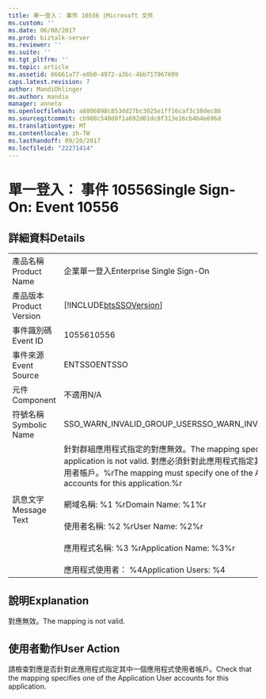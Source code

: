 ```yaml
---
title: 單一登入： 事件 10556 |Microsoft 文件
ms.custom: ''
ms.date: 06/08/2017
ms.prod: biztalk-server
ms.reviewer: ''
ms.suite: ''
ms.tgt_pltfrm: ''
ms.topic: article
ms.assetid: 66661a77-e8b0-4972-a3bc-4bb717967699
caps.latest.revision: 7
author: MandiOhlinger
ms.author: mandia
manager: anneta
ms.openlocfilehash: a8806898c853dd27bc3025e1ff16caf3c10dec86
ms.sourcegitcommit: cb908c540d8f1a692d01dc8f313e16cb4b4e696d
ms.translationtype: MT
ms.contentlocale: zh-TW
ms.lasthandoff: 09/20/2017
ms.locfileid: "22271414"
---
```

# <a name="single-sign-on-event-10556"></a><span data-ttu-id="b1019-102">單一登入： 事件 10556</span><span class="sxs-lookup"><span data-stu-id="b1019-102">Single Sign-On: Event 10556</span></span>
## <a name="details"></a><span data-ttu-id="b1019-103">詳細資料</span><span class="sxs-lookup"><span data-stu-id="b1019-103">Details</span></span>  
  
|||  
|-|-|  
|<span data-ttu-id="b1019-104">產品名稱</span><span class="sxs-lookup"><span data-stu-id="b1019-104">Product Name</span></span>|<span data-ttu-id="b1019-105">企業單一登入</span><span class="sxs-lookup"><span data-stu-id="b1019-105">Enterprise Single Sign-On</span></span>|  
|<span data-ttu-id="b1019-106">產品版本</span><span class="sxs-lookup"><span data-stu-id="b1019-106">Product Version</span></span>|[!INCLUDE[btsSSOVersion](../includes/btsssoversion-md.md)]|  
|<span data-ttu-id="b1019-107">事件識別碼</span><span class="sxs-lookup"><span data-stu-id="b1019-107">Event ID</span></span>|<span data-ttu-id="b1019-108">10556</span><span class="sxs-lookup"><span data-stu-id="b1019-108">10556</span></span>|  
|<span data-ttu-id="b1019-109">事件來源</span><span class="sxs-lookup"><span data-stu-id="b1019-109">Event Source</span></span>|<span data-ttu-id="b1019-110">ENTSSO</span><span class="sxs-lookup"><span data-stu-id="b1019-110">ENTSSO</span></span>|  
|<span data-ttu-id="b1019-111">元件</span><span class="sxs-lookup"><span data-stu-id="b1019-111">Component</span></span>|<span data-ttu-id="b1019-112">不適用</span><span class="sxs-lookup"><span data-stu-id="b1019-112">N/A</span></span>|  
|<span data-ttu-id="b1019-113">符號名稱</span><span class="sxs-lookup"><span data-stu-id="b1019-113">Symbolic Name</span></span>|<span data-ttu-id="b1019-114">SSO_WARN_INVALID_GROUP_USER</span><span class="sxs-lookup"><span data-stu-id="b1019-114">SSO_WARN_INVALID_GROUP_USER</span></span>|  
|<span data-ttu-id="b1019-115">訊息文字</span><span class="sxs-lookup"><span data-stu-id="b1019-115">Message Text</span></span>|<span data-ttu-id="b1019-116">針對群組應用程式指定的對應無效。</span><span class="sxs-lookup"><span data-stu-id="b1019-116">The mapping specified for a Group application is not valid.</span></span> <span data-ttu-id="b1019-117">對應必須針對此應用程式指定其中一個應用程式使用者帳戶。%r</span><span class="sxs-lookup"><span data-stu-id="b1019-117">The mapping must specify one of the Application Users accounts for this application.%r</span></span><br /><br /> <span data-ttu-id="b1019-118">網域名稱: %1 %r</span><span class="sxs-lookup"><span data-stu-id="b1019-118">Domain Name: %1%r</span></span><br /><br /> <span data-ttu-id="b1019-119">使用者名稱: %2 %r</span><span class="sxs-lookup"><span data-stu-id="b1019-119">User Name: %2%r</span></span><br /><br /> <span data-ttu-id="b1019-120">應用程式名稱: %3 %r</span><span class="sxs-lookup"><span data-stu-id="b1019-120">Application Name: %3%r</span></span><br /><br /> <span data-ttu-id="b1019-121">應用程式使用者： %4</span><span class="sxs-lookup"><span data-stu-id="b1019-121">Application Users: %4</span></span>|  
  
## <a name="explanation"></a><span data-ttu-id="b1019-122">說明</span><span class="sxs-lookup"><span data-stu-id="b1019-122">Explanation</span></span>  
 <span data-ttu-id="b1019-123">對應無效。</span><span class="sxs-lookup"><span data-stu-id="b1019-123">The mapping is not valid.</span></span>  
  
## <a name="user-action"></a><span data-ttu-id="b1019-124">使用者動作</span><span class="sxs-lookup"><span data-stu-id="b1019-124">User Action</span></span>  
 <span data-ttu-id="b1019-125">請檢查對應是否針對此應用程式指定其中一個應用程式使用者帳戶。</span><span class="sxs-lookup"><span data-stu-id="b1019-125">Check that the mapping specifies one of the Application User accounts for this application.</span></span>